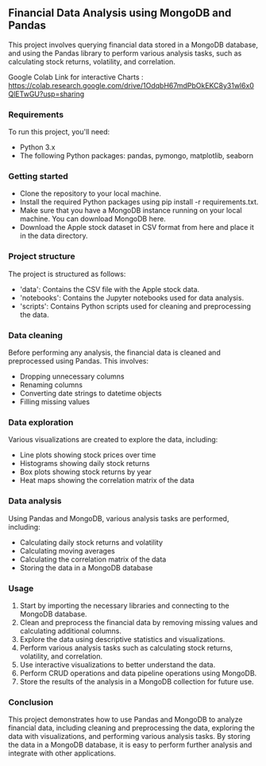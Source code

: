 ## Financial Data Analysis using MongoDB and Pandas
This project involves querying financial data stored in a MongoDB database, and using the Pandas library to perform various analysis tasks, such as calculating stock returns, volatility, and correlation.

Google Colab Link for interactive Charts : https://colab.research.google.com/drive/1OdqbH67mdPbOkEKC8y31wl6x0QlETwGU?usp=sharing 

### Requirements
To run this project, you'll need:
- Python 3.x
- The following Python packages: pandas, pymongo, matplotlib, seaborn

### Getting started
- Clone the repository to your local machine.
- Install the required Python packages using pip install -r requirements.txt.
- Make sure that you have a MongoDB instance running on your local machine. You can download MongoDB here.
- Download the Apple stock dataset in CSV format from here and place it in the data directory.

### Project structure
The project is structured as follows:

- 'data': Contains the CSV file with the Apple stock data.
- 'notebooks': Contains the Jupyter notebooks used for data analysis.
- 'scripts': Contains Python scripts used for cleaning and preprocessing the data.

### Data cleaning
Before performing any analysis, the financial data is cleaned and preprocessed using Pandas. This involves:

- Dropping unnecessary columns
- Renaming columns
- Converting date strings to datetime objects
- Filling missing values

### Data exploration
Various visualizations are created to explore the data, including:

- Line plots showing stock prices over time
- Histograms showing daily stock returns
- Box plots showing stock returns by year
- Heat maps showing the correlation matrix of the data

### Data analysis
Using Pandas and MongoDB, various analysis tasks are performed, including:

- Calculating daily stock returns and volatility
- Calculating moving averages
- Calculating the correlation matrix of the data
- Storing the data in a MongoDB database


### Usage
1. Start by importing the necessary libraries and connecting to the MongoDB database.
2. Clean and preprocess the financial data by removing missing values and calculating additional columns.
3. Explore the data using descriptive statistics and visualizations.
4. Perform various analysis tasks such as calculating stock returns, volatility, and correlation.
5. Use interactive visualizations to better understand the data.
6. Perform CRUD operations and data pipeline operations using MongoDB.
7. Store the results of the analysis in a MongoDB collection for future use.

### Conclusion
This project demonstrates how to use Pandas and MongoDB to analyze financial data, including cleaning and preprocessing the data, exploring the data with visualizations, and performing various analysis tasks. By storing the data in a MongoDB database, it is easy to perform further analysis and integrate with other applications.
